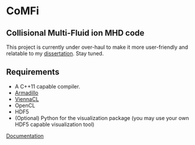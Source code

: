 # CoMFi
## Collisional Multi-Fluid ion MHD code

This project is currently under over-haul to make it more user-friendly and relatable to my [dissertation](https://github.com/qalshidi/phd-dissertation). Stay tuned.

## Requirements

- A C++11 capable compiler.
- [Armadillo](https://arma.sourceforge.net/)
- [ViennaCL](https://viennacl.sourceforge.net/)
- OpenCL
- HDF5
- (Optional) Python for the visualization package (you may use your own HDF5 capable visualization tool)

[Documentation](https://qalshidi.github.io/comfi/)
